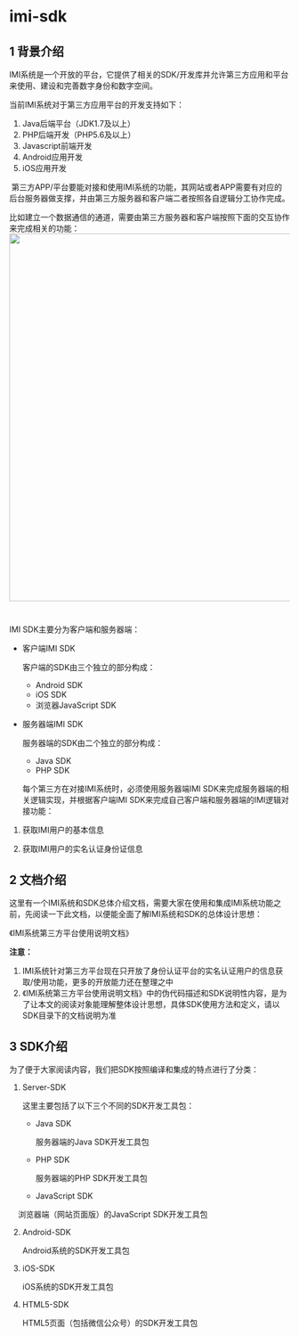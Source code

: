 # imi-sdk
## 1 背景介绍

  IMI系统是一个开放的平台，它提供了相关的SDK/开发库并允许第三方应用和平台来使用、建设和完善数字身份和数字空间。



  当前IMI系统对于第三方应用平台的开发支持如下：

1. Java后端平台（JDK1.7及以上）
2. PHP后端开发（PHP5.6及以上）
3. Javascript前端开发
4. Android应用开发
5. iOS应用开发

  第三方APP/平台要能对接和使用IMI系统的功能，其网站或者APP需要有对应的后台服务器做支撑，并由第三方服务器和客户端二者按照各自逻辑分工协作完成。  
     
  比如建立一个数据通信的通道，需要由第三方服务器和客户端按照下面的交互协作来完成相关的功能：  
  <img src="https://github.com/imiapp/imi-sdk/blob/master/setup_channel.png" width="660" />  

##### 

  IMI SDK主要分为客户端和服务器端：

- 客户端IMI SDK

  客户端的SDK由三个独立的部分构成：

  - Android SDK
  - iOS SDK
  - 浏览器JavaScript SDK

- 服务器端IMI SDK

  服务器端的SDK由二个独立的部分构成：

  - Java SDK
  - PHP SDK



  每个第三方在对接IMI系统时，必须使用服务器端IMI SDK来完成服务器端的相关逻辑实现，并根据客户端IMI SDK来完成自己客户端和服务器端的IMI逻辑对接功能：

1. 获取IMI用户的基本信息

2. 获取IMI用户的实名认证身份证信息



## 2 文档介绍

  这里有一个IMI系统和SDK总体介绍文档，需要大家在使用和集成IMI系统功能之前，先阅读一下此文档，以便能全面了解IMI系统和SDK的总体设计思想：

  《IMI系统第三方平台使用说明文档》



**注意：**

1. IMI系统针对第三方平台现在只开放了身份认证平台的实名认证用户的信息获取/使用功能，更多的开放能力还在整理之中
2. 《IMI系统第三方平台使用说明文档》中的伪代码描述和SDK说明性内容，是为了让本文的阅读对象能理解整体设计思想，具体SDK使用方法和定义，请以SDK目录下的文档说明为准



## 3 SDK介绍

  为了便于大家阅读内容，我们把SDK按照编译和集成的特点进行了分类：

1. Server-SDK

   这里主要包括了以下三个不同的SDK开发工具包：

   - Java SDK

     服务器端的Java SDK开发工具包

   - PHP SDK

     服务器端的PHP SDK开发工具包

   - JavaScript SDK

     浏览器端（网站页面版）的JavaScript SDK开发工具包

2. Android-SDK

   Android系统的SDK开发工具包

3. iOS-SDK

   iOS系统的SDK开发工具包
   
4. HTML5-SDK
  
   HTML5页面（包括微信公众号）的SDK开发工具包
